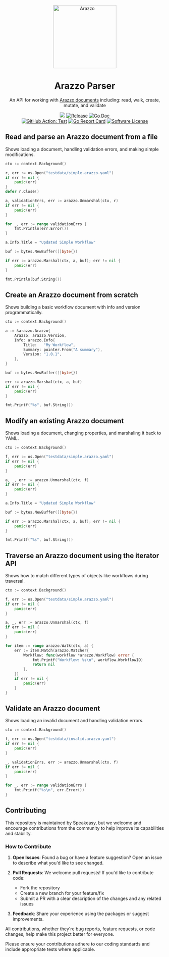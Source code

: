 <p align="center">
  <p align="center">
    <img  width="200px" alt="Arazzo" src="https://github.com/user-attachments/assets/ded936d5-3fd9-439f-925a-a2959735b71a">
  </p>
  <h1 align="center"><b>Arazzo Parser</b></h1>
  <p align="center">An API for working with <a href="https://www.speakeasy.com/openapi/arazzo">Arazzo documents</a> including: read, walk, create, mutate, and validate
</p>
  <p align="center">
    <a href="https://speakeasy.com/"><img src="https://custom-icon-badges.demolab.com/badge/-Built%20By%20Speakeasy-212015?style=for-the-badge&logoColor=FBE331&logo=speakeasy&labelColor=545454" /></a>
    <a href="https://github.com/speakeasy-api/openapi/releases/latest"><img alt="Release" src="https://img.shields.io/github/release/speakeasy-api/openapi.svg?style=for-the-badge"></a>
    <a href="https://pkg.go.dev/github.com/speakeasy-api/openapi/arazzo?tab=doc"><img alt="Go Doc" src="https://img.shields.io/badge/godoc-reference-blue.svg?style=for-the-badge"></a>
   <br />
    <a href="https://github.com/speakeasy-api/openapi/actions/workflows/test.yaml"><img alt="GitHub Action: Test" src="https://img.shields.io/github/actions/workflow/status/speakeasy-api/openapi/test.yaml?style=for-the-badge"></a>
    <a href="https://goreportcard.com/report/github.com/speakeasy-api/openapi"><img alt="Go Report Card" src="https://goreportcard.com/badge/github.com/speakeasy-api/openapi?style=for-the-badge"></a>
    <a href="/LICENSE"><img alt="Software License" src="https://img.shields.io/badge/license-MIT-blue.svg?style=for-the-badge"></a>
  </p>
</p>

<!-- START USAGE EXAMPLES -->

## Read and parse an Arazzo document from a file

Shows loading a document, handling validation errors, and making simple modifications.

```go
ctx := context.Background()

r, err := os.Open("testdata/simple.arazzo.yaml")
if err != nil {
	panic(err)
}
defer r.Close()

a, validationErrs, err := arazzo.Unmarshal(ctx, r)
if err != nil {
	panic(err)
}

for _, err := range validationErrs {
	fmt.Println(err.Error())
}

a.Info.Title = "Updated Simple Workflow"

buf := bytes.NewBuffer([]byte{})

if err := arazzo.Marshal(ctx, a, buf); err != nil {
	panic(err)
}

fmt.Println(buf.String())
```

## Create an Arazzo document from scratch

Shows building a basic workflow document with info and version programmatically.

```go
ctx := context.Background()

a := &arazzo.Arazzo{
	Arazzo: arazzo.Version,
	Info: arazzo.Info{
		Title:   "My Workflow",
		Summary: pointer.From("A summary"),
		Version: "1.0.1",
	},
}

buf := bytes.NewBuffer([]byte{})

err := arazzo.Marshal(ctx, a, buf)
if err != nil {
	panic(err)
}

fmt.Printf("%s", buf.String())
```

## Modify an existing Arazzo document

Shows loading a document, changing properties, and marshaling it back to YAML.

```go
ctx := context.Background()

f, err := os.Open("testdata/simple.arazzo.yaml")
if err != nil {
	panic(err)
}

a, _, err := arazzo.Unmarshal(ctx, f)
if err != nil {
	panic(err)
}

a.Info.Title = "Updated Simple Workflow"

buf := bytes.NewBuffer([]byte{})

if err := arazzo.Marshal(ctx, a, buf); err != nil {
	panic(err)
}

fmt.Printf("%s", buf.String())
```

## Traverse an Arazzo document using the iterator API

Shows how to match different types of objects like workflows during traversal.

```go
ctx := context.Background()

f, err := os.Open("testdata/simple.arazzo.yaml")
if err != nil {
	panic(err)
}

a, _, err := arazzo.Unmarshal(ctx, f)
if err != nil {
	panic(err)
}

for item := range arazzo.Walk(ctx, a) {
	err := item.Match(arazzo.Matcher{
		Workflow: func(workflow *arazzo.Workflow) error {
			fmt.Printf("Workflow: %s\n", workflow.WorkflowID)
			return nil
		},
	})
	if err != nil {
		panic(err)
	}
}
```

## Validate an Arazzo document

Shows loading an invalid document and handling validation errors.

```go
ctx := context.Background()

f, err := os.Open("testdata/invalid.arazzo.yaml")
if err != nil {
	panic(err)
}

_, validationErrs, err := arazzo.Unmarshal(ctx, f)
if err != nil {
	panic(err)
}

for _, err := range validationErrs {
	fmt.Printf("%s\n", err.Error())
}
```

<!-- END USAGE EXAMPLES -->

## Contributing

This repository is maintained by Speakeasy, but we welcome and encourage contributions from the community to help improve its capabilities and stability.

### How to Contribute

1. **Open Issues**: Found a bug or have a feature suggestion? Open an issue to describe what you'd like to see changed.

2. **Pull Requests**: We welcome pull requests! If you'd like to contribute code:
   - Fork the repository
   - Create a new branch for your feature/fix
   - Submit a PR with a clear description of the changes and any related issues

3. **Feedback**: Share your experience using the packages or suggest improvements.

All contributions, whether they're bug reports, feature requests, or code changes, help make this project better for everyone.

Please ensure your contributions adhere to our coding standards and include appropriate tests where applicable.
